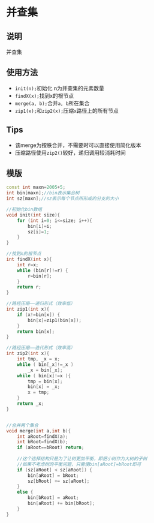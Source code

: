 # 并查集

## 说明
并查集

## 使用方法
* `init(n);`初始化 n为并查集的元素数量
* `findX(x);`找到x的根节点
* `merge(a, b);`合并`a, b`所在集合
* `zip1(x);`和`zip2(x);`压缩`x`路径上的所有节点

## Tips
* 该merge为按秩合并，不需要时可以直接使用简化版本
* 压缩路径使用`zip2()`较好，递归调用较消耗时间

## 模版
```C++
const int maxn=2005+5;
int bin[maxn];//bin表示集合树
int sz[maxn];//sz表示每个节点所形成的分支的大小

//初始化bin数组
void init(int size){
    for (int i=0; i<=size; i++){
        bin[i]=i;
        sz[i]=1;
    }
}

//找到x的根节点
int findX(int x){
    int r=x;
    while (bin[r]!=r) {
        r=bin[r];
    }
    return r;
}

//路经压缩——递归形式（效率低）
int zip1(int x){
    if (x!=bin[x]) {
        bin[x]=zip1(bin[x]);
    }
    return bin[x];
}

//路经压缩——迭代形式（效率高）
int zip2(int x){
    int tmp, _x = x;
    while ( bin[_x]!=_x )
        _x = bin[_x];
    while ( bin[x]!=x ){
        tmp = bin[x];
        bin[x] = _x;
        x = tmp;
    }
    return _x;
}


//合并两个集合
void merge(int a,int b){
    int aRoot=findX(a);
    int bRoot=findX(b);
    if (aRoot==bRoot) return;
    
    //这个选择结构只是为了让树更加平衡，即把小树作为大树的子树
    //如果不考虑树的平衡问题，只需使bin[aRoot]=bRoot即可
    if (sz[aRoot] < sz[aRoot]) {
        bin[aRoot] = bRoot;
        sz[bRoot] += sz[aRoot];
    }
    else {
        bin[bRoot] = aRoot;
        bin[aRoot] += bin[bRoot];
    }
}
```

